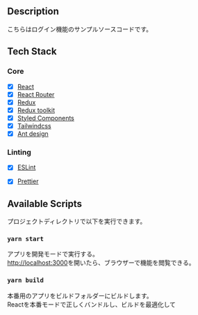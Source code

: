 ## Description

こちらはログイン機能のサンプルソースコードです。

## Tech Stack

### Core

- [x] [React](https://facebook.github.io/react/)
- [x] [React Router](https://github.com/ReactTraining/react-router)
- [x] [Redux](https://redux.js.org/)
- [x] [Redux toolkit](https://redux-toolkit.js.org/)
- [x] [Styled Components](https://styled-components.com/)
- [x] [Tailwindcss](https://tailwindcss.com/)
- [x] [Ant design](https://ant.design/)

### Linting

- [x] [ESLint](https://eslint.org/)
- [x] [Prettier](https://prettier.io/)


## Available Scripts

プロジェクトディレクトリで以下を実行できます。

### `yarn start`

アプリを開発モードで実行する。\
[http://localhost:3000](http://localhost:3000)を開いたら、ブラウザーで機能を閲覧できる。

### `yarn build`

本番用のアプリをビルドフォルダーにビルドします。\
Reactを本番モードで正しくバンドルし、ビルドを最適化して

